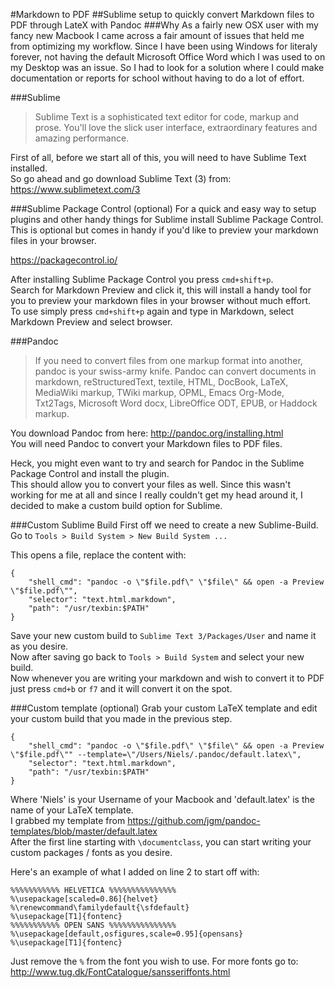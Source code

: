 #Markdown to PDF
##Sublime setup to quickly convert Markdown files to PDF through LateX with Pandoc
###Why
As a fairly new OSX user with my fancy new Macbook I came across a fair amount of issues that held me from optimizing my workflow.
Since I have been using Windows for literaly forever, not having the default Microsoft Office Word which I was used to on my Desktop was an issue.
So I had to look for a solution where I could make documentation or reports for school without having to do a lot of effort.

###Sublime
> Sublime Text is a sophisticated text editor for code, markup and prose.
> You'll love the slick user interface, extraordinary features and amazing performance.

First of all, before we start all of this, you will need to have Sublime Text installed.  
So go ahead and go download Sublime Text (3) from: https://www.sublimetext.com/3

###Sublime Package Control (optional)
For a quick and easy way to setup plugins and other handy things for Sublime install Sublime Package Control.
This is optional but comes in handy if you'd like to preview your markdown files in your browser.

https://packagecontrol.io/

After installing Sublime Package Control you press `cmd+shift+p`.  
Search for Markdown Preview and click it, this will install a handy tool for you to preview your markdown files in your browser without much effort.  
To use simply press `cmd+shift+p` again and type in Markdown, select Markdown Preview and select browser.

###Pandoc
> If you need to convert files from one markup format into another, pandoc is your swiss-army knife. 
> Pandoc can convert documents in markdown, reStructuredText, textile, HTML, DocBook, LaTeX, MediaWiki markup, TWiki markup, 
> OPML, Emacs Org-Mode, Txt2Tags, Microsoft Word docx, LibreOffice ODT, EPUB, or Haddock markup.

You download Pandoc from here: http://pandoc.org/installing.html  
You will need Pandoc to convert your Markdown files to PDF files.

Heck, you might even want to try and search for Pandoc in the Sublime Package Control and install the plugin.  
This should allow you to convert your files as well. 
Since this wasn't working for me at all and since I really couldn't get my head around it, I decided to make a custom build option for Sublime.

###Custom Sublime Build
First off we need to create a new Sublime-Build.
Go to `Tools > Build System > New Build System ...`

This opens a file, replace the content with:

`{`  
`    "shell_cmd": "pandoc -o \"$file.pdf\" \"$file\" && open -a Preview \"$file.pdf\"",`  
`    "selector": "text.html.markdown",`  
`    "path": "/usr/texbin:$PATH"`  
`}`

Save your new custom build to `Sublime Text 3/Packages/User` and name it as you desire.  
Now after saving go back to `Tools > Build System` and select your new build.  
Now whenever you are writing your markdown and wish to convert it to PDF just press `cmd+b` or `f7` and it will convert it on the spot.

###Custom template (optional)
Grab your custom LaTeX template and edit your custom build that you made in the previous step. 

`{`  
`    "shell_cmd": "pandoc -o \"$file.pdf\" \"$file\" && open -a Preview \"$file.pdf\"" --template=\"/Users/Niels/.pandoc/default.latex\",`  
`    "selector": "text.html.markdown",`  
`    "path": "/usr/texbin:$PATH"`  
`}`

Where 'Niels' is your Username of your Macbook and 'default.latex' is the name of your LaTeX template.  
I grabbed my template from https://github.com/jgm/pandoc-templates/blob/master/default.latex  
After the first line starting with `\documentclass`, you can start writing your custom packages / fonts as you desire.

Here's an example of what I added on line 2 to start off with:

`%%%%%%%%%%% HELVETICA %%%%%%%%%%%%%%%`  
`%\usepackage[scaled=0.86]{helvet}`  
`%\renewcommand\familydefault{\sfdefault}`  
`%\usepackage[T1]{fontenc}`  
`%%%%%%%%%%% OPEN SANS %%%%%%%%%%%%%%%`  
`%\usepackage[default,osfigures,scale=0.95]{opensans}`  
`%\usepackage[T1]{fontenc}`  

Just remove the `%` from the font you wish to use.
For more fonts go to: http://www.tug.dk/FontCatalogue/sansseriffonts.html